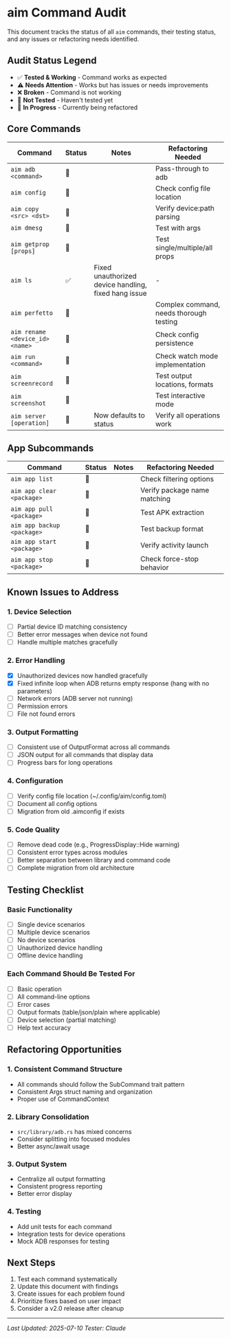 # aim Command Audit

This document tracks the status of all `aim` commands, their testing status, and any issues or refactoring needs identified.

## Audit Status Legend

- ✅ **Tested & Working** - Command works as expected
- ⚠️  **Needs Attention** - Works but has issues or needs improvements
- ❌ **Broken** - Command is not working
- 🔄 **Not Tested** - Haven't tested yet
- 🚧 **In Progress** - Currently being refactored

## Core Commands

| Command | Status | Notes | Refactoring Needed |
|---------|--------|-------|-------------------|
| `aim adb <command>` | 🔄 | | Pass-through to adb |
| `aim config` | 🔄 | | Check config file location |
| `aim copy <src> <dst>` | 🔄 | | Verify device:path parsing |
| `aim dmesg` | 🔄 | | Test with args |
| `aim getprop [props]` | 🔄 | | Test single/multiple/all props |
| `aim ls` | ✅ | Fixed unauthorized device handling, fixed hang issue | - |
| `aim perfetto` | 🔄 | | Complex command, needs thorough testing |
| `aim rename <device_id> <name>` | 🔄 | | Check config persistence |
| `aim run <command>` | 🔄 | | Check watch mode implementation |
| `aim screenrecord` | 🔄 | | Test output locations, formats |
| `aim screenshot` | 🔄 | | Test interactive mode |
| `aim server [operation]` | 🔄 | Now defaults to status | Verify all operations work |

## App Subcommands

| Command | Status | Notes | Refactoring Needed |
|---------|--------|-------|-------------------|
| `aim app list` | 🔄 | | Check filtering options |
| `aim app clear <package>` | 🔄 | | Verify package name matching |
| `aim app pull <package>` | 🔄 | | Test APK extraction |
| `aim app backup <package>` | 🔄 | | Test backup format |
| `aim app start <package>` | 🔄 | | Verify activity launch |
| `aim app stop <package>` | 🔄 | | Check force-stop behavior |

## Known Issues to Address

### 1. Device Selection

- [ ] Partial device ID matching consistency
- [ ] Better error messages when device not found
- [ ] Handle multiple matches gracefully

### 2. Error Handling

- [x] Unauthorized devices now handled gracefully
- [x] Fixed infinite loop when ADB returns empty response (hang with no parameters)
- [ ] Network errors (ADB server not running)
- [ ] Permission errors
- [ ] File not found errors

### 3. Output Formatting

- [ ] Consistent use of OutputFormat across all commands
- [ ] JSON output for all commands that display data
- [ ] Progress bars for long operations

### 4. Configuration

- [ ] Verify config file location (~/.config/aim/config.toml)
- [ ] Document all config options
- [ ] Migration from old .aimconfig if exists

### 5. Code Quality

- [ ] Remove dead code (e.g., ProgressDisplay::Hide warning)
- [ ] Consistent error types across modules
- [ ] Better separation between library and command code
- [ ] Complete migration from old architecture

## Testing Checklist

### Basic Functionality

- [ ] Single device scenarios
- [ ] Multiple device scenarios
- [ ] No device scenarios
- [ ] Unauthorized device handling
- [ ] Offline device handling

### Each Command Should Be Tested For

- [ ] Basic operation
- [ ] All command-line options
- [ ] Error cases
- [ ] Output formats (table/json/plain where applicable)
- [ ] Device selection (partial matching)
- [ ] Help text accuracy

## Refactoring Opportunities

### 1. Consistent Command Structure

- All commands should follow the SubCommand trait pattern
- Consistent Args struct naming and organization
- Proper use of CommandContext

### 2. Library Consolidation

- `src/library/adb.rs` has mixed concerns
- Consider splitting into focused modules
- Better async/await usage

### 3. Output System

- Centralize all output formatting
- Consistent progress reporting
- Better error display

### 4. Testing

- Add unit tests for each command
- Integration tests for device operations
- Mock ADB responses for testing

## Next Steps

1. Test each command systematically
2. Update this document with findings
3. Create issues for each problem found
4. Prioritize fixes based on user impact
5. Consider a v2.0 release after cleanup

---

*Last Updated: 2025-07-10*
*Tester: Claude*
